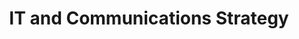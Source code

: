 ---
title: IT and Communications Strategy

description: Helping you to work efficiently and accurately
img: office-594132_1280.jpg
img-alt: Man writing on a notepad
---